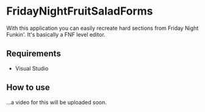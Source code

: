 # FridayNightFruitSaladForms
With this application you can easily recreate hard sections from Friday Night Funkin'. It's basically a FNF level editor.

## Requirements
- Visual Studio

## How to use
...a video for this will be uploaded soon.
